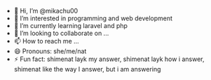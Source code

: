 - 👋 Hi, I’m @mikachu00
- 👀 I’m interested in programming and web development
- 🌱 I’m currently learning laravel and php
- 💞️ I’m looking to collaborate on ...
- 📫 How to reach me ...
- 😄 Pronouns: she/me/nat
- ⚡ Fun fact: shimenat layk my answer, shimenat layk how i answer, shimenat like the way I answer, but i am answering

<!---
mikachu00/mikachu00 is a ✨ special ✨ repository because its `README.md` (this file) appears on your GitHub profile.
You can click the Preview link to take a look at your changes.
--->
